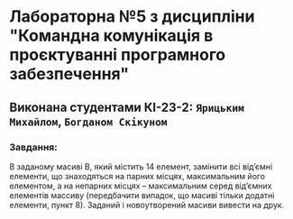 # Лабораторна №5 з дисципліни "Командна комунікація в проєктуванні програмного забезпечення"

## Виконана студентами КІ-23-2: `Ярицьким Михайлом`, `Богданом Скікуном`


### Завдання:

В заданому масиві В, який містить 14 елемент, замінити всі від’ємні
елементи, що знаходяться на парних місцях, максимальним його елементом, а на
непарних місцях – максимальним серед від’ємних елементів массиву
(передбачити випадок, що масиві тільки додатні елементи, пункт 8). Заданий і
новоутворений масиви вивести на друк.
